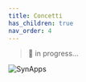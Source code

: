 ```yaml
---
title: Concetti
has_children: true
nav_order: 4
---
```


> 🚧 in progress...

![SynApps](../assets/under-progress.gif)
